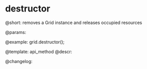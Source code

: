 destructor
=============

@short: removes a Grid instance and releases occupied resources


@params:




@example:
grid.destructor();


@template: api_method
@descr:





@changelog:


